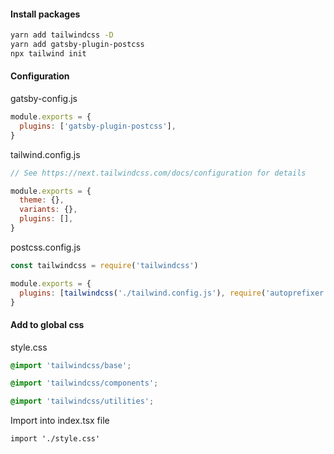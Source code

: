 #### Install packages

```bash
yarn add tailwindcss -D
yarn add gatsby-plugin-postcss
npx tailwind init
```

#### Configuration

gatsby-config.js

```js
module.exports = {
  plugins: ['gatsby-plugin-postcss'],
}
```

tailwind.config.js

```js
// See https://next.tailwindcss.com/docs/configuration for details

module.exports = {
  theme: {},
  variants: {},
  plugins: [],
}
```

postcss.config.js

```js
const tailwindcss = require('tailwindcss')

module.exports = {
  plugins: [tailwindcss('./tailwind.config.js'), require('autoprefixer')],
}
```

#### Add to global css

style.css

```css
@import 'tailwindcss/base';

@import 'tailwindcss/components';

@import 'tailwindcss/utilities';
```

Import into index.tsx file

```tsx
import './style.css'
```
